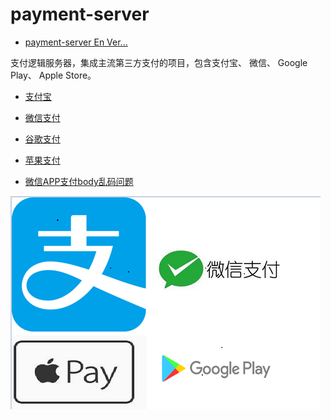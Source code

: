 # payment-server 

* [payment-server En Ver...](./README_en.md)

支付逻辑服务器，集成主流第三方支付的项目，包含支付宝、 微信、 Google Play、 Apple Store。


* [支付宝](https://docs.open.alipay.com/api_1/alipay.trade.pay)
* [微信支付](https://pay.weixin.qq.com/wiki/doc/api/app/app.php?chapter=9_1)
* [谷歌支付](https://developer.android.google.cn/google/play/billing/billing_library_overview)
* [苹果支付]()








* [微信APP支付body乱码问题](./doc/payment/wechat/wechat-body.md)


![payment](./doc/payment/payment.png)
